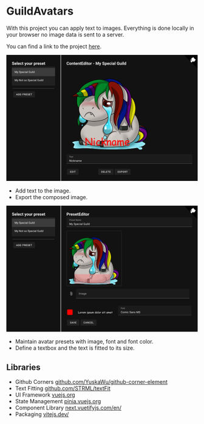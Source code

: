 # GuildAvatars

With this project you can apply text to images. Everything is done locally in your browser no image data is sent to a server.

You can find a link to the project [here](https://h0rn0chse.github.io/GuildAvatars/).

<p align="center">
 <img src="./assets/content.png" title="Content Editor" />
 </p>

 * Add text to the image.
 * Export the composed image.

<p align="center">
 <img src="./assets/editor.png" title="Preset Editor" />
</p>

 * Maintain avatar presets with image, font and font color.
 * Define a textbox and the text is fitted to its size.

## Libraries
 * Github Corners [github.com/YuskaWu/github-corner-element](https://github.com/YuskaWu/github-corner-element)
 * Text Fitting [github.com/STRML/textFit](https://github.com/STRML/textFit)
 * UI Framework [vuejs.org](https://vuejs.org/)
 * State Management [pinia.vuejs.org](https://pinia.vuejs.org/)
 * Component Library [next.vuetifyjs.com/en/](https://next.vuetifyjs.com/en/)
 * Packaging [vitejs.dev/](https://vitejs.dev/)
